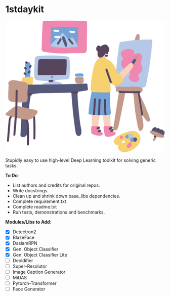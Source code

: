 # 1stdaykit
<p align="center">
  <img width="600" src="https://github.com/1stDayHack/1stdaykit/blob/master/misc/pic.png" />
</p>

Stupidly easy to use high-level Deep Learning toolkit for solving generic tasks.

**To Do**:
* List authors and credits for original repos.
* Write docstrings.
* Clean up and shrink down base_libs dependencies.
* Complete requirement.txt
* Complete readme.txt
* Run tests, demonstrations and benchmarks.


**Modules/Libs to Add**:
- [x] Detectron2
- [x] BlazeFace
- [x] DasiamRPN
- [x] Gen. Object Classifier
- [x] Gen. Object Classifier Lite
- [ ] Deoldifier
- [ ] Super-Resolutor
- [ ] Image Caption Generator
- [ ] MiDAS
- [ ] Pytorch-Transformer
- [ ] Face Generator
